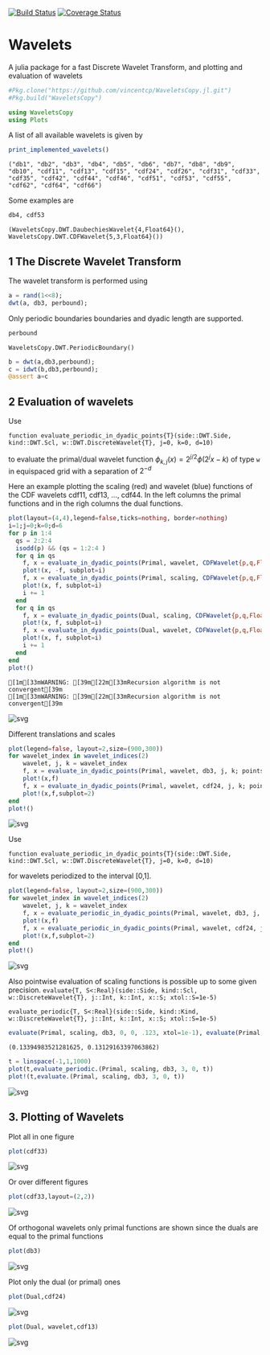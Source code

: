 
[![Build Status](https://travis-ci.org/vincentcp/Wavelets.jl.svg?branch=master)](https://travis-ci.org/vincentcp/Wavelets.jl)
[![Coverage Status](https://coveralls.io/repos/github/vincentcp/Wavelets.jl/badge.svg?branch=master)](https://coveralls.io/github/vincentcp/Wavelets.jl?branch=master)
# Wavelets
A julia package for a fast Discrete Wavelet Transform, and plotting and evaluation of wavelets


```julia
#Pkg.clone("https://github.com/vincentcp/WaveletsCopy.jl.git")
#Pkg.build("WaveletsCopy")
```


```julia
using WaveletsCopy
using Plots
```

A list of all available wavelets is given by


```julia
print_implemented_wavelets()
```

    ("db1", "db2", "db3", "db4", "db5", "db6", "db7", "db8", "db9", "db10", "cdf11", "cdf13", "cdf15", "cdf24", "cdf26", "cdf31", "cdf33", "cdf35", "cdf42", "cdf44", "cdf46", "cdf51", "cdf53", "cdf55", "cdf62", "cdf64", "cdf66")


Some examples are


```julia
db4, cdf53
```




    (WaveletsCopy.DWT.DaubechiesWavelet{4,Float64}(), WaveletsCopy.DWT.CDFWavelet{5,3,Float64}())



## 1 The Discrete Wavelet Transform

The wavelet transform is performed using


```julia
a = rand(1<<8);
dwt(a, db3, perbound);
```

Only periodic boundaries boundaries and dyadic length are supported.


```julia
perbound
```




    WaveletsCopy.DWT.PeriodicBoundary()




```julia
b = dwt(a,db3,perbound);
c = idwt(b,db3,perbound);
@assert a≈c
```

## 2 Evaluation of wavelets

Use

`function evaluate_periodic_in_dyadic_points{T}(side::DWT.Side, kind::DWT.Scl, w::DWT.DiscreteWavelet{T}, j=0, k=0, d=10)`

to evaluate the primal/dual wavelet function $\phi_{k,j}(x) = 2^{j/2}\phi(2^jx-k)$ of type `w` in equispaced grid with a separation of $2^{-d}$

Here an example plotting the scaling (red) and wavelet (blue) functions of the CDF wavelets cdf11, cdf13, ..., cdf44.
In the left columns the primal functions and in the righ columns the dual functions.


```julia
plot(layout=(4,4),legend=false,ticks=nothing, border=nothing)
i=1;j=0;k=0;d=6
for p in 1:4
  qs = 2:2:4
  isodd(p) && (qs = 1:2:4 )
  for q in qs
    f, x = evaluate_in_dyadic_points(Primal, wavelet, CDFWavelet{p,q,Float64}(), j, k, d; points=true)
    plot!(x, -f, subplot=i)
    f, x = evaluate_in_dyadic_points(Primal, scaling, CDFWavelet{p,q,Float64}(), j, k, d; points=true)
    plot!(x, f, subplot=i)
    i += 1
  end
  for q in qs
    f, x = evaluate_in_dyadic_points(Dual, scaling, CDFWavelet{p,q,Float64}(), j, k, d; points=true)
    plot!(x, f, subplot=i)
    f, x = evaluate_in_dyadic_points(Dual, wavelet, CDFWavelet{p,q,Float64}(), j, k, d; points=true)
    plot!(x, f, subplot=i)  
    i += 1
  end
end
plot!()
```

    [1m[33mWARNING: [39m[22m[33mRecursion algorithm is not convergent[39m
    [1m[33mWARNING: [39m[22m[33mRecursion algorithm is not convergent[39m





![svg](README_files/README_16_1.svg)



Different translations and scales


```julia
plot(legend=false, layout=2,size=(900,300))
for wavelet_index in wavelet_indices(2)
    wavelet, j, k = wavelet_index
    f, x = evaluate_in_dyadic_points(Primal, wavelet, db3, j, k; points=true)
    plot!(x,f)
    f, x = evaluate_in_dyadic_points(Primal, wavelet, cdf24, j, k; points=true)
    plot!(x,f,subplot=2)
end
plot!()
```




![svg](README_files/README_18_0.svg)



Use

`function evaluate_periodic_in_dyadic_points{T}(side::DWT.Side, kind::DWT.Scl, w::DWT.DiscreteWavelet{T}, j=0, k=0, d=10)`

for wavelets periodized to the interval [0,1].


```julia
plot(legend=false, layout=2,size=(900,300))
for wavelet_index in wavelet_indices(2)
    wavelet, j, k = wavelet_index
    f, x = evaluate_periodic_in_dyadic_points(Primal, wavelet, db3, j, k; points=true)
    plot!(x,f)
    f, x = evaluate_periodic_in_dyadic_points(Primal, wavelet, cdf24, j, k; points=true)
    plot!(x,f,subplot=2)
end
plot!()
```




![svg](README_files/README_20_0.svg)



Also pointwise evaluation of scaling functions is possible up to some given precision.
`evaluate{T, S<:Real}(side::Side, kind::Scl, w::DiscreteWavelet{T}, j::Int, k::Int, x::S; xtol::S=1e-5)`

`evaluate_periodic{T, S<:Real}(side::Side, kind::Kind, w::DiscreteWavelet{T}, j::Int, k::Int, x::S; xtol::S=1e-5)`


```julia
evaluate(Primal, scaling, db3, 0, 0, .123, xtol=1e-1), evaluate(Primal, scaling, db3, 0, 0, .123, xtol=1e-4)
```




    (0.13394983521281625, 0.13129163397063862)




```julia
t = linspace(-1,1,1000)
plot(t,evaluate_periodic.(Primal, scaling, db3, 3, 0, t))
plot!(t,evaluate.(Primal, scaling, db3, 3, 0, t))
```




![svg](README_files/README_23_0.svg)



## 3. Plotting of Wavelets

Plot all in one figure


```julia
plot(cdf33)
```




![svg](README_files/README_26_0.svg)



Or over different figures


```julia
plot(cdf33,layout=(2,2))
```




![svg](README_files/README_28_0.svg)



Of orthogonal wavelets only primal functions are shown since the duals are equal to the primal functions


```julia
plot(db3)
```




![svg](README_files/README_30_0.svg)



Plot only the dual (or primal) ones


```julia
plot(Dual,cdf24)
```




![svg](README_files/README_32_0.svg)




```julia
plot(Dual, wavelet,cdf13)
```




![svg](README_files/README_33_0.svg)
